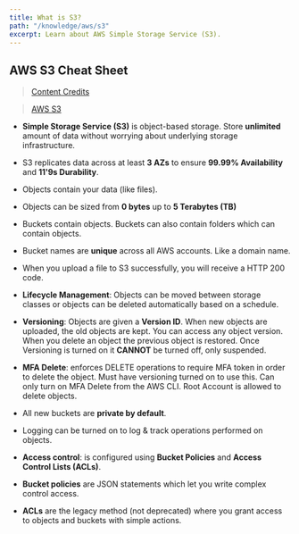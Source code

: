 ```yaml
---
title: What is S3?
path: "/knowledge/aws/s3"
excerpt: Learn about AWS Simple Storage Service (S3).
---
```


## AWS S3 Cheat Sheet

> [Content Credits](https://www.youtube.com/watch?v=Ia-UEYYR44s&t=3519s)

> [AWS S3](https://aws.amazon.com/s3/)

* **Simple Storage Service (S3)** is object-based storage. Store **unlimited** amount of data without worrying about underlying storage infrastructure.

* S3 replicates data across at least **3 AZs** to ensure **99.99% Availability** and **11'9s Durability**.

* Objects contain your data (like files).

* Objects can be sized from **0 bytes** up to **5 Terabytes (TB)**

* Buckets contain objects. Buckets can also contain folders which can contain objects.

* Bucket names are **unique** across all AWS accounts. Like a domain name.

* When you upload a file to S3 successfully, you will receive a HTTP 200 code.

* **Lifecycle Management**: Objects can be moved between storage classes or objects can be deleted automatically based on a schedule.

* **Versioning**: Objects are given a **Version ID**. When new objects are uploaded, the old objects are kept. You can access any object version. When you delete an object the previous object is restored. Once Versioning is turned on it **CANNOT** be turned off, only suspended.

* **MFA Delete**: enforces DELETE operations to require MFA token in order to delete the object. Must have versioning turned on to use this. Can only turn on MFA Delete from the AWS CLI. Root Account is allowed to delete objects.

* All new buckets are **private by default**.

* Logging can be turned on to log & track operations performed on objects.

* **Access control**: is configured using **Bucket Policies** and **Access Control Lists (ACLs)**.

* **Bucket policies** are JSON statements which let you write complex control access.

* **ACLs** are the legacy method (not deprecated) where you grant access to objects and buckets with simple actions.
